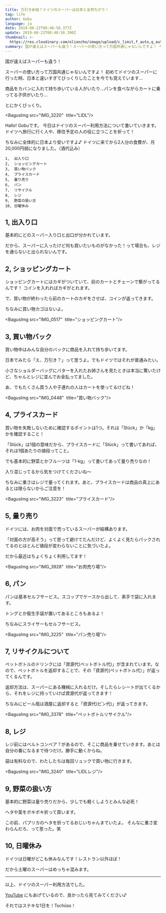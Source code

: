 ```yaml
---
title: 万引き余裕？ドイツのスーパーは日本と全然ちがう！
tag: life
author: Gobu
language: ja
date: 2019-08-22T08:48:58.377Z
update: 2019-08-22T08:48:58.390Z
thumbnail: >-
  https://res.cloudinary.com/oliancho/image/upload/c_limit,f_auto,q_auto,w_1200/v1566553192/bagushaus/baguspost/IMG_3222.jpg
summary: 国が違えばスーパーも違う！スーパーの使い方って万国共通じゃないんですよ！ 今日はドイツのスーパー利用方法について書いてみました。
---
```

国が違えばスーパーも違う！

スーパーの使い方って万国共通じゃないんですよ！ 初めてドイツのスーパーに行った時、日本と違いすぎてびっくりしたことを今でも覚えています…

商品をカバンに入れて持ち歩いている人がいたり…パンを食べながらカートに乗ってる子供がいたり…

とにかくびっくり。

<BagusImg src="IMG_3220"  title="LIDL"/>

Hallo! Gobuです。
今日はドイツのスーパー利用方法について書いていきます。
ドイツへ旅行に行く人や、移住予定の人の役に立つことを祈って！

ちなみに全体的に日本より安いですよ♪
ドイツに来てから2人分の食費が、月20,000円弱になりました。（酒代込み）

```
1,  出入り口
2,  ショッピングカート
3,  買い物バック
4,  プライスカード
5,  量り売り
6,  パン
7,  リサイクル
8,  レジ
9,  野菜の扱い方
10, 日曜休み
```

## 1, 出入り口
基本的にどのスーパー入り口と出口が分かれています。

だから、スーパーに入ったけど何も買いたいものがなかった！って場合も、レジを通らないと出られないんです。

## 2, ショッピングカート
ショッピングカートにはカギがついていて、前のカートとチェーンで繋がってるんです！
コインを入れればカギがとれます。

で、買い物が終わったら前のカートのカギをさせば、コインが返ってきます。

ちなみに買い物カゴはないよ。

<BagusImg src="IMG_0517"  title="ショッピングカート"/>

## 3, 買い物バック
買い物中はみんな自分のバックに商品を入れて持ち歩いてます。

日本でみたら「え、万引き？」って思うよ。でもドイツではそれが普通みたい。

小さなショルダーバッグにバターを入れたお姉さんを見たときは本当に驚いたけど、ちゃんとレジに並んでお金払ってました。

あ、でもたくさん買う人や子連れの人はカートを使ってるけどね！

<BagusImg src="IMG_0448"  title="買い物バック"/>

## 4, プライスカード
買い物を失敗しないために確認するポイントは1つ。それは「Stück」か「kg」かを確認すること！

「Stück」は1個の意味だから、プライスカードに「Stück」って書いてあれば、それは1個あたりの値段ってこと。

でも基本的に野菜とかフルーツは「1-kg」って書いてあって量り売りなの！

入り混じってるから気をつけてくださいね〜

ちなみに重さはレジで量ってくれます。あと、プライスカードは商品の真上にあるとは限らないからご注意を！

<BagusImg src="IMG_3223"  title="プライスカード"/>

## 5, 量り売り
ドイツには、お肉を対面で売っているスーパーが結構あります。

「対面の方が高そう」って思って避けてたんだけど、よくよく見たらパックされてるのとほとんど値段が変わらないことに気づいたよ。

だから最近はちょくちょく利用してます！

<BagusImg src="IMG_3928"  title="お肉売り場"/>

## 6, パン
パンは基本セルフサービス。スコップでケースから出して、素手で袋に入れます。

トングとか衛生手袋が置いてあるところもあるよ！

ちなみにスライサーもセルフサービス。

<BagusImg src="IMG_3225"  title="パン売り場"/>

## 7, リサイクルについて
ペットボトルのドリンクには「資源代(ペットボトル代)」が含まれています。なので、ペットボトルを返却することで、その「資源代(ペットボトル代）」が返ってくるんです。

返却方法は、スーパーにある機械に入れるだけ。そしたらレシートが出てくるから、それをレジに持っていけば資源代が返ってきます！

ちなみにビール瓶は酒屋に返却すると「資源代(ビン代)」が返ってきます。

<BagusImg src="IMG_3378"  title="ペットボトルリサイクル"/>

## 8, レジ
レジ前にはベルトコンベア？があるので、そこに商品を乗せていきます。あとは自分の番になるまで待つだけ。勝手に動くからね。

袋は有料なので、わたしたちは毎回リュックで買い物に行きます。

<BagusImg src="IMG_3240"  title="LIDLレジ"/>

## 9, 野菜の扱い方
基本的に野菜は量り売りだから、少しでも軽くしようとみんな必死！

ヘタや茎をボキボキ折って買います。

この前、パプリカのヘタを折ってるおじいちゃんまでいたよ。
そんなに重さ変わらんだろ、って思った。笑

## 10, 日曜休み
ドイツは日曜がどこも休みなんです！レストラン以外ほぼ！

だから土曜のスーパーはめっちゃ混みます。

---


以上、ドイツのスーパー利用方法でした。

[YouTube](https://www.youtube.com/watch?v=gMgfwa6mO8o)
にもあげているので、良かったら見てみてください♪

それではステキな1日を！Tschüss！
